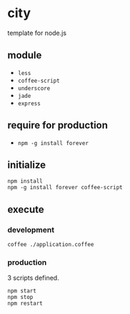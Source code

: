 # city

template for node.js

## module

* `less`
* `coffee-script`
* `underscore`
* `jade`
* `express`

## require for production

* `npm -g install forever`

## initialize

```
npm install
npm -g install forever coffee-script
```

## execute
### development

```
coffee ./application.coffee
```

### production

3 scripts defined.

```
npm start
npm stop
npm restart
```

